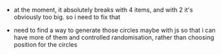 -	at the moment, it absolutely breaks with 4 items, and with 2 it's obviously too big.
	so i need to fix that

-	need to find a way to generate those circles maybe with js so that i can have more of them and controlled randomisation, rather than choosing position for the circles


